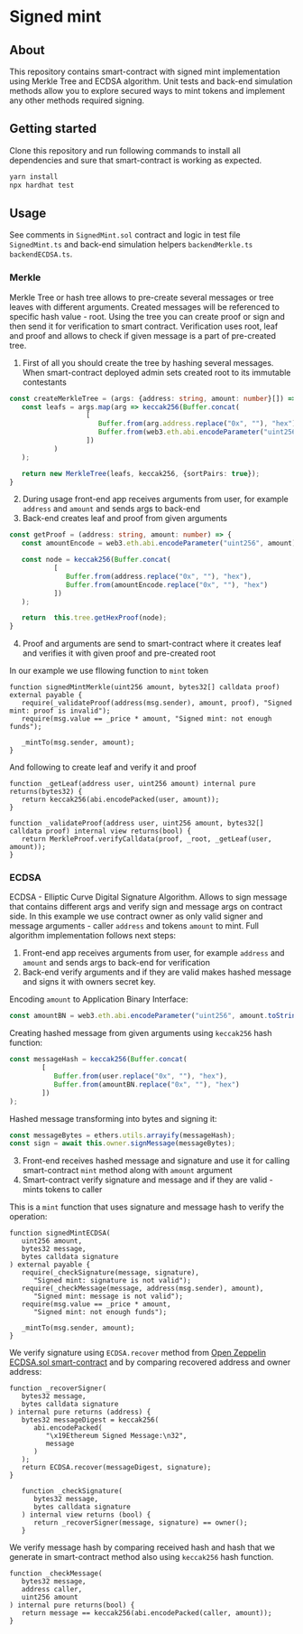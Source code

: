 # Signed mint

## About
This repository contains smart-contract with signed mint implementation using Merkle Tree and ECDSA
algorithm. Unit tests and back-end simulation methods allow you to explore secured ways to mint tokens
and implement any other methods required signing.

## Getting started
Clone this repository and run following commands to install all dependencies and sure that smart-contract
is working as expected.

```bash
yarn install
npx hardhat test
```

## Usage
See comments in `SignedMint.sol` contract and logic in test file `SignedMint.ts` and back-end simulation
helpers `backendMerkle.ts` `backendECDSA.ts`.

### Merkle
Merkle Tree or hash tree allows to pre-create several messages or tree leaves  with different arguments.
Created messages will be referenced to specific hash value - root. Using the tree you can create proof
or sign and then send it for verification to smart contract. Verification uses root, leaf and proof and
allows to check if given message is a part of pre-created tree.

1. First of all you should create the tree by hashing several messages. When smart-contract deployed
   admin sets created root to its immutable contestants
```ts
const createMerkleTree = (args: {address: string, amount: number}[]) => {
   const leafs = args.map(arg => keccak256(Buffer.concat(
                   [
                      Buffer.from(arg.address.replace("0x", ""), "hex"),
                      Buffer.from(web3.eth.abi.encodeParameter("uint256", arg.amount).replace("0x", ""), "hex")
                   ])
           )
   );

   return new MerkleTree(leafs, keccak256, {sortPairs: true});
}
```

2. During usage front-end app receives arguments from user, for example `address` and `amount` and sends
   args to back-end
3. Back-end creates leaf and proof from given arguments
```ts
const getProof = (address: string, amount: number) => {
   const amountEncode = web3.eth.abi.encodeParameter("uint256", amount);

   const node = keccak256(Buffer.concat(
           [
              Buffer.from(address.replace("0x", ""), "hex"),
              Buffer.from(amountEncode.replace("0x", ""), "hex")
           ])
   );

   return  this.tree.getHexProof(node);
}
```
4. Proof and arguments are send to smart-contract where it creates leaf and verifies it with given proof
   and pre-created root

In our example we use fllowing function to `mint` token
```solidity
function signedMintMerkle(uint256 amount, bytes32[] calldata proof) external payable {
   require(_validateProof(address(msg.sender), amount, proof), "Signed mint: proof is invalid");
   require(msg.value == _price * amount, "Signed mint: not enough funds");

   _mintTo(msg.sender, amount);
}
```

And following to create leaf and verify it and proof
```solidity
function _getLeaf(address user, uint256 amount) internal pure returns(bytes32) {
   return keccak256(abi.encodePacked(user, amount));
}

function _validateProof(address user, uint256 amount, bytes32[] calldata proof) internal view returns(bool) {
   return MerkleProof.verifyCalldata(proof, _root, _getLeaf(user, amount));
}
```

### ECDSA
ECDSA - Elliptic Curve Digital Signature Algorithm. Allows to sign message that contains different args
and verify sign and message args on contract side. In this example we use contract owner as only
valid signer and message arguments - caller `address` and tokens `amount` to mint. Full algorithm
implementation follows next steps:

1. Front-end app receives arguments from user, for example `address` and `amount` and sends args to
   back-end for verification
2. Back-end verify arguments and if they are valid makes hashed message and signs it with owners
   secret key.

Encoding `amount` to Application Binary Interface:
```ts
const amountBN = web3.eth.abi.encodeParameter("uint256", amount.toString());
```
Creating hashed message from given arguments using `keccak256` hash function:
```ts
const messageHash = keccak256(Buffer.concat(
        [
           Buffer.from(user.replace("0x", ""), "hex"),
           Buffer.from(amountBN.replace("0x", ""), "hex")
        ])
);
```
Hashed message transforming into bytes and signing it:
```ts
const messageBytes = ethers.utils.arrayify(messageHash);
const sign = await this.owner.signMessage(messageBytes);
```

3. Front-end receives hashed message and signature and use it for calling smart-contract `mint` method
   along with `amount` argument
4. Smart-contract verify signature and message and if they are valid - mints tokens to caller

This is a `mint` function that uses signature and message hash to verify the operation:
```solidity
function signedMintECDSA(
   uint256 amount,
   bytes32 message,
   bytes calldata signature
) external payable {
   require(_checkSignature(message, signature),
      "Signed mint: signature is not valid");
   require(_checkMessage(message, address(msg.sender), amount),
      "Signed mint: message is not valid");
   require(msg.value == _price * amount,
      "Signed mint: not enough funds");

   _mintTo(msg.sender, amount);
}
```
We verify signature using `ECDSA.recover` method from [Open Zeppelin ECDSA.sol smart-contract](https://github.com/OpenZeppelin/openzeppelin-contracts/blob/master/contracts/utils/cryptography/ECDSA.sol)
and by comparing recovered address and owner address:
```solidity
function _recoverSigner(
   bytes32 message,
   bytes calldata signature
) internal pure returns (address) {
   bytes32 messageDigest = keccak256(
      abi.encodePacked(
         "\x19Ethereum Signed Message:\n32",
         message
      )
   );
   return ECDSA.recover(messageDigest, signature);
}

   function _checkSignature(
      bytes32 message,
      bytes calldata signature
   ) internal view returns (bool) {
      return _recoverSigner(message, signature) == owner();
   }
```
We verify message hash by comparing received hash and hash that we generate in smart-contract
method also using `keccak256` hash function.
```solidity
function _checkMessage(
   bytes32 message,
   address caller,
   uint256 amount
) internal pure returns(bool) {
   return message == keccak256(abi.encodePacked(caller, amount));
}
```
